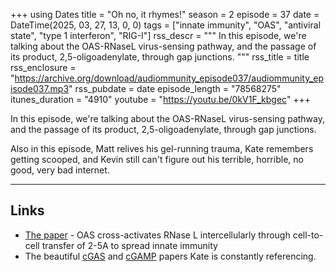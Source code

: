 +++
using Dates
title = "Oh no, it rhymes!"
season = 2
episode = 37
date = DateTime(2025, 03, 27, 13, 0, 0)
tags = ["innate immunity", "OAS", "antiviral state", "type 1 interferon", "RIG-I"]
rss_descr = """
In this episode, we're talking about the OAS-RNaseL virus-sensing pathway,
and the passage of its product, 2,5-oligoadenylate, through gap junctions.
"""
rss_title = title
rss_enclosure = "https://archive.org/download/audiommunity_episode037/audiommunity_episode037.mp3"
rss_pubdate = date
episode_length = "78568275"
itunes_duration = "4910"
youtube = "https://youtu.be/0kV1F_kbgec"
+++

In this episode, we're talking about the OAS-RNaseL virus-sensing pathway,
and the passage of its product, 2,5-oligoadenylate, through gap junctions.

Also in this episode, Matt relives his gel-running trauma,
Kate remembers getting scooped,
and Kevin still can't figure out his terrible, horrible, no good, very bad internet. 


---

## Links

- [The paper](https://doi.org/10.1016/j.immuni.2025.01.016) -
  OAS cross-activates RNase L intercellularly through cell-to-cell transfer of 2-5A to spread innate immunity
- The beautiful [cGAS](https://doi.org/10.1126/science.1232458) and [cGAMP](https://doi.org/10.1126/science.1229963) papers
  Kate is constantly referencing.

